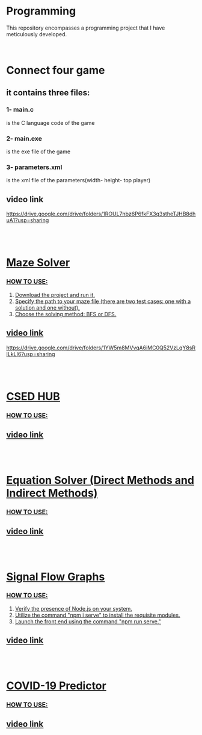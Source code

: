 # Programming
This repository encompasses a programming project that I have meticulously developed.

<br>

# Connect four game
## it contains three files:
### 1- main.c
is the C language code of the game
### 2- main.exe
is the exe file of the game
### 3- parameters.xml
is the xml file of the parameters(width- height- top player)

## video link
<u>https://drive.google.com/drive/folders/1ROUL7hbz6P6fkFX3q3stheTJHB8dhuA1?usp=sharing<u>

<br>
<br>

# Maze Solver
### HOW TO USE:
1. Download the project and run it.
2. Specify the path to your maze file (there are two test cases: one with a solution and one without).
3. Choose the solving method: BFS or DFS.   

## video link
<u>https://drive.google.com/drive/folders/1YW5m8MVvqA6iMC0Q52VzLqY8sRILkLI6?usp=sharing<u>

<br>
<br>

# CSED HUB 
### HOW TO USE:

## video link

<br>
<br>

# Equation Solver (Direct Methods and Indirect Methods)
### HOW TO USE:

## video link

<br>
<br>

# Signal Flow Graphs 
### HOW TO USE:
1. Verify the presence of Node.js on your system.
2. Utilize the command "npm i serve" to install the requisite modules.
3. Launch the front end using the command "npm run serve."

## video link

<br>
<br>

# COVID-19 Predictor 
### HOW TO USE:

## video link
